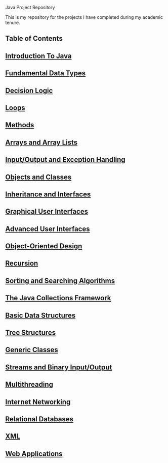 Java Project Repository


This is my repository for the projects I have completed during my academic tenure. 


Table of Contents
--------------------------------------------------------------------------------------------------------------------------------------
[Introduction To Java](Section-01-Getting-Started-And-Assessment/about-me.md)
--------------------------------------------------------------------------------------------------------------------------------------
[Fundamental Data Types](Section-01-Getting-Started-And-Assessment/about-me.md)
--------------------------------------------------------------------------------------------------------------------------------------
[Decision Logic](Section-01-Getting-Started-And-Assessment/about-me.md)
--------------------------------------------------------------------------------------------------------------------------------------
[Loops](Section-01-Getting-Started-And-Assessment/about-me.md)
--------------------------------------------------------------------------------------------------------------------------------------
[Methods](Section-01-Getting-Started-And-Assessment/about-me.md)
--------------------------------------------------------------------------------------------------------------------------------------
[Arrays and Array Lists](Section-01-Getting-Started-And-Assessment/about-me.md)
--------------------------------------------------------------------------------------------------------------------------------------
[Input/Output and Exception Handling](Section-01-Getting-Started-And-Assessment/about-me.md)
--------------------------------------------------------------------------------------------------------------------------------------
[Objects and Classes](Section-01-Getting-Started-And-Assessment/about-me.md)
--------------------------------------------------------------------------------------------------------------------------------------
[Inheritance and Interfaces](Section-01-Getting-Started-And-Assessment/about-me.md)
--------------------------------------------------------------------------------------------------------------------------------------
[Graphical User Interfaces](Section-01-Getting-Started-And-Assessment/about-me.md)
--------------------------------------------------------------------------------------------------------------------------------------
[Advanced User Interfaces](Section-01-Getting-Started-And-Assessment/about-me.md)
--------------------------------------------------------------------------------------------------------------------------------------
[Object-Oriented Design](Section-01-Getting-Started-And-Assessment/about-me.md)
--------------------------------------------------------------------------------------------------------------------------------------
[Recursion](Section-01-Getting-Started-And-Assessment/about-me.md)
--------------------------------------------------------------------------------------------------------------------------------------
[Sorting and Searching Algorithms](Section-01-Getting-Started-And-Assessment/about-me.md)
--------------------------------------------------------------------------------------------------------------------------------------
[The Java Collections Framework](Section-01-Getting-Started-And-Assessment/about-me.md)
--------------------------------------------------------------------------------------------------------------------------------------
[Basic Data Structures](Section-01-Getting-Started-And-Assessment/about-me.md)
--------------------------------------------------------------------------------------------------------------------------------------
[Tree Structures](Section-01-Getting-Started-And-Assessment/about-me.md)
--------------------------------------------------------------------------------------------------------------------------------------
[Generic Classes](Section-01-Getting-Started-And-Assessment/about-me.md)
--------------------------------------------------------------------------------------------------------------------------------------
[Streams and Binary Input/Output](Section-01-Getting-Started-And-Assessment/about-me.md)
--------------------------------------------------------------------------------------------------------------------------------------
[Multithreading](Section-01-Getting-Started-And-Assessment/about-me.md)
--------------------------------------------------------------------------------------------------------------------------------------
[Internet Networking](Section-01-Getting-Started-And-Assessment/about-me.md)
--------------------------------------------------------------------------------------------------------------------------------------
[Relational Databases](Section-01-Getting-Started-And-Assessment/about-me.md)
--------------------------------------------------------------------------------------------------------------------------------------
[XML](Section-01-Getting-Started-And-Assessment/about-me.md)
--------------------------------------------------------------------------------------------------------------------------------------
[Web Applications](Section-01-Getting-Started-And-Assessment/about-me.md)
--------------------------------------------------------------------------------------------------------------------------------------
